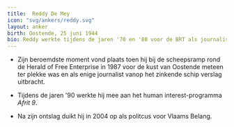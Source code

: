 ```yaml
---
title:  Reddy De Mey
icon: "svg/ankers/reddy.svg"
layout: anker
birth: Oostende, 25 juni 1944
bio: Reddy werkte tijdens de jaren '70 en '80 voor de BRT als journalist en verslaggever. In 1999 kreeg De Mey zijn ontslagbrief.
---
```


* Zijn beroemdste moment vond plaats toen hij bij de scheepsramp rond de Herald of Free Enterprise in 1987 voor de kust van Oostende meteen ter plekke was en als enige journalist vanop het zinkende schip verslag uitbracht.

* Tijdens de jaren '90 werkte hij mee aan het human interest-programma <cite>Afrit 9</cite>.

* Na zijn ontslag duikt hij in 2004 op als politcus voor Vlaams Belang.
